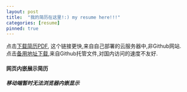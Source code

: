 ```yaml
---
layout: post
title:  "我的简历在这里!:) my resume here!!!"
categories: [resume]
pinned: true
---
```


点击[下载简历PDF](http://110.41.153.217:8002/file/resume.pdf), 这个链接更快,来自自己部署的云服务器中,非Github网站.  
点击[备用地址下载](/assets/resume.pdf),来自Github托管文件,对国内访问的速度不友好.      

<div id="resumes">
  <h4>网页内嵌展示简历</h4>
  <h5>移动端暂时无法浏览器内嵌显示</h5>
      <object data="/assets/resume.pdf" type="application/pdf" width="100%" height="1300px">
      </object>
</div>
